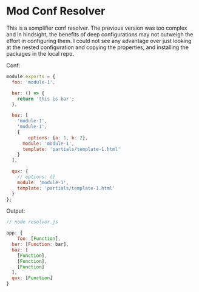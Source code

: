 # Mod Conf Resolver

This is a somplifier conf resolver. The previous version was too complex and
in hindsight, the benefits of deep configurations may not outweigh the effort
in configuring them. I could not see any advantage over just looking at the
nested configuration and copying the properties, and installing the packages
in the local repo.

Conf:

```javascript
module.exports = {
  foo: 'module-1',

  bar: () => {
    return 'this is bar';
  },

  baz: [
    'module-1',
    'module-1',
    {
    	options: {a: 1, b: 2},
      module: 'module-1',
      template: 'partials/template-1.html'
    }
  ],

  qux: {
  	// options: {}
    module: 'module-1',
    template: 'partials/template-1.html'
  }
};
```

Output:

```javascript
// node resolver.js

app: {
	foo: [Function],
  bar: [Function: bar],
  baz: [
  	[Function],
  	[Function],
  	[Function]
  ],
  qux: [Function]
}
```